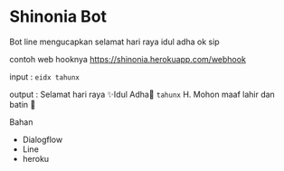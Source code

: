 # Shinonia Bot

Bot line mengucapkan selamat hari raya idul adha ok sip

contoh web hooknya https://shinonia.herokuapp.com/webhook

input : ```eidx tahunx ```

output : Selamat hari raya ✨Idul Adha🌙 ```tahunx``` H. Mohon maaf lahir dan batin 🙏

Bahan

- Dialogflow
- Line
- heroku

